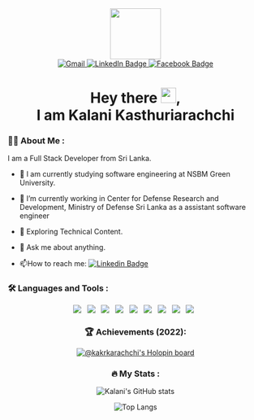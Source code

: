 <div id="header" align="center">
  <img src="https://media.giphy.com/media/M9gbBd9nbDrOTu1Mqx/giphy.gif" width="100"/>
  <div id="badges">
  <a href="mailto:kalanikasthuriarachchi98@gmail.com">
    <img src="https://img.shields.io/badge/gmail-EA4335?style=for-the-badge&logo=gmail&logoColor=white" alt="Gmail"/>
  </a>
  <a href="https://www.linkedin.com/in/kalani-kasthuriarachchi-91a4041b9/" target="_blank">
    <img src="https://img.shields.io/badge/LinkedIn-blue?style=for-the-badge&logo=linkedin&logoColor=white" alt="LinkedIn Badge"/>
  </a>
  <a href="#" target="_blank">
    <img src="https://img.shields.io/badge/facebook-1877F2?style=for-the-badge&logo=facebook&logoColor=white" alt="Facebook Badge"/>
  </a>
</div>
<img src="https://gpvc.arturio.dev/kalanikasthuriarachchi" alt=""/>
<h1>
  Hey there <img src="https://media.giphy.com/media/hvRJCLFzcasrR4ia7z/giphy.gif" width="30px"/>,<br/> I am Kalani Kasthuriarachchi
</h1>
</div>

### :woman_technologist: About Me :

I am a Full Stack Developer from Sri Lanka.

- :telescope: I am currently studying software engineering at NSBM Green University.

- 🔭 I’m currently working in Center for Defense Research and Development, Ministry of Defense Sri Lanka as a assistant software engineer

- :seedling: Exploring Technical Content.

- 💬 Ask me about anything.

- :mailbox:How to reach me: [![Linkedin Badge](https://img.shields.io/badge/-Kalani-blue?style=flat&logo=Linkedin&logoColor=white)](https://www.linkedin.com/in/kalani-kasthuriarachchi)

### :hammer_and_wrench: Languages and Tools :

<div id="header" align="center">
<img src="https://img.shields.io/badge/-Java-red?style=flat-square&logo=java"/>&nbsp;&nbsp;
<img src="https://img.shields.io/badge/Javascript-ffb13b?style=flat-square&logo=javascript&logoColor=white"/>&nbsp;&nbsp;
<img src="https://img.shields.io/badge/PHP-777BB4?style=flat-square&logo=php&logoColor=white"/>&nbsp;&nbsp;
<img src="https://img.shields.io/badge/MySQL-4479A1?style=flat-square&logo=mysql&logoColor=white"/>&nbsp;&nbsp;
<img src="https://img.shields.io/badge/HTML-E34F26?logo=html5&style=flat-square&logoColor=white"/>&nbsp;&nbsp;
<img src="https://img.shields.io/badge/CSS-1572B6?logo=css3&style=flat-square&logoColor=white"/>&nbsp;&nbsp;
<img src="https://img.shields.io/badge/-figma-F24E1E?style=flat-square&logo=figma&logoColor=white"/>&nbsp;&nbsp;
<img src="https://img.shields.io/badge/-GitHub-181717?style=flat-square&logo=github"/>&nbsp;&nbsp;
<img src="https://img.shields.io/badge/-Git-F05032?style=flat-square&logo=git&logoColor=white"/>&nbsp;&nbsp;


### 🏆 Achievements (2022):
[![@kakrkarachchi's Holopin board](https://holopin.me/kakrkarachchi)](https://holopin.io/@kakrkarachchi)

### :fire: My Stats :

![Kalani's GitHub stats](https://github-readme-stats.vercel.app/api?username=kalanikasthuriarachchi&show_icons=true&theme=dark&include_all_commits=true)

![Top Langs](https://github-readme-stats.vercel.app/api/top-langs/?username=kalanikasthuriarachchi&layout=compact&theme=dark)
  


<!-- Resources -->
<!-- GitHub Stats: https://github.com/anuraghazra/github-readme-stats -->




<!--
**kalanikasthuriarachchi/kalanikasthuriarachchi** is a ✨ _special_ ✨ repository because its `README.md` (this file) appears on your GitHub profile.

Here are some ideas to get you started:

- 🔭 I’m currently working in Center for Defense Research and Development, Ministry of Defense Sri Lanka
- 🌱 I’m currently learning ...
- 👯 I’m looking to collaborate on ...
- 🤔 I’m looking for help with ...
- 💬 Ask me about ...
- 📫 How to reach me: ...
- 😄 Pronouns: ...
- ⚡ Fun fact: ...
-->
